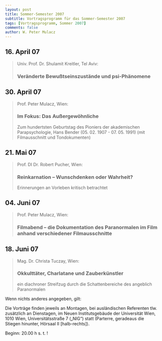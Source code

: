 ```yaml
---
layout: post
title: Sommer-Semester 2007
subtitle: Vortragsprogramm für das Sommer-Semester 2007
tags: [Vortragsprogramm, Sommer 2007]
comments: false
author: W. Peter Mulacz
---
```



## 16. April 07
> Univ. Prof. Dr. Shulamit Kreitler, Tel Aviv:
> ### Veränderte Bewußtseinszustände und psi-Phänomene


## 30. April 07
> Prof. Peter Mulacz, Wien:
> ### Im Fokus:   Das Außergewöhnliche
> Zum hundertsten Geburtstag des Pioniers der akademischen Parapsychologie, Hans Bender
> (05. 02. 1907 - 07. 05. 1991)
> (mit Filmausschnitt und Tondokumenten)

## 21. Mai 07
> Prof. DI Dr. Robert Pucher, Wien:
> ### Reinkarnation – Wunschdenken oder Wahrheit?
> Erinnerungen an Vorleben kritisch betrachtet

## 04. Juni 07
> Prof. Peter Mulacz, Wien:
> ### Filmabend – die Dokumentation des Paranormalen im Film anhand verschiedener Filmausschnitte

## 18. Juni 07
> Mag. Dr. Christa Tuczay, Wien:
> ### Okkulttäter, Charlatane und Zauberkünstler
> ein diachroner Streifzug durch die Schattenbereiche des angeblich Paranormalen

Wenn nichts anderes angegeben, gilt:

Die Vorträge finden jeweils an Montagen, bei ausländischen Referenten tlw. zusätzlich an Dienstagen, im Neuen Institutsgebäude der Universität Wien,   1010 Wien,   Universitätsstraße 7 („NIG“) statt  (Parterre, geradeaus die Stiegen hinunter, Hörsaal II [halb-rechts]).


Beginn:   20.00 h s. t. !
